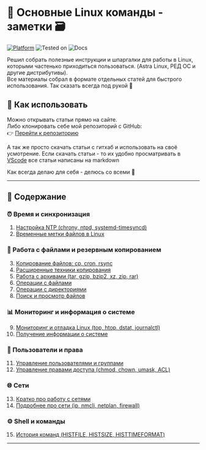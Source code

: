 # 📘 Основные Linux команды - заметки 🗃️

[![Platform](https://img.shields.io/badge/platform-Linux-lightgrey?style=flat-square&logo=linux)](https://kernel.org)
![Tested on](https://img.shields.io/badge/tested%20on-Red%20OS%207.3%20%7C%208.0%20%7C%20Astra%20SE%201.7.5%20%7C%201.8-orange?style=flat-square)
![Docs](https://img.shields.io/badge/docs-markdown-blueviolet?style=flat-square&logo=markdown)

Решил собрать полезные инструкции и шпаргалки для работы в Linux, которыми частенько приходиться пользоваться.
(Astra Linux, РЕД ОС и другие дистрибутивы).  
Все материалы собрал в формате отдельных статей для быстрого использования. Так сказать всегда под рукой 📝

## 📌 Как использовать

Можно открывать статьи прямо на сайте.  
Либо клонировать себе мой репозиторий с GitHub:  
👉 [Перейти к репозиторию](https://github.com/soulpastwk/linux-help/tree/main) 

А так же просто скачать статьи с гитхаб и использовать на своё усмотрение.
Если скачать статьи - то их удобно просматривать в [VScode](https://code.visualstudio.com/) все статьи написаны на markdown

Как всегда делаю для себя - делюсь со всеми 💁

---

## 📑 Содержание

### ⏰ Время и синхронизация
1. [Настройка NTP (chrony, ntpd, systemd-timesyncd)](01_ntp)
2. [Временные метки файлов в Linux](07_file_timestamps)

### 📂 Работа с файлами и резервным копированием
3. [Копирование файлов: cp, cron, rsync](02_cp_cron_rsync)
4. [Расширенные техники копирования](03_copy_advanced)
5. [Работа с архивами (tar, gzip, bzip2, xz, zip, rar)](04_archives)
6. [Операции с файлами](13_file_operation)
7. [Операции с директориями](14_dir_operation)
8. [Поиск и просмотр файлов](15_find_file)

### 📊 Мониторинг и информация о системе
9. [Мониторинг и отладка Linux (top, htop, dstat, journalctl)](05_monitoring)
10. [Получение информации о системе](06_sysinfo)

### 👤 Пользователи и права
11. [Управление пользователями и группами](08_users)
12. [Управление правами доступа (chmod, chown, umask, ACL)](12_permissions)

### 🌐 Сети
13. [Кратко про работу с сетями](10_network_basics)
14. [Подробнее про сети (ip, nmcli, netplan, firewall)](11_network_details)

### ⚙️ Shell и команды
15. [История команд (HISTFILE, HISTSIZE, HISTTIMEFORMAT)](09_shell_history)

---

